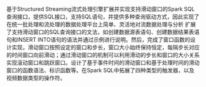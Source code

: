 基于Structured Streaming流式处理引擎扩展并实现支持滑动窗口的Spark SQL查询接口，提供SQL接口，支持SQL语句，并提供多种查询驱动方式，因此实现了在统一批处理和流处理的数据处理平台上简单、灵活地对流数据处理与分析
扩展了支持滑动窗口的SQL查询接口的文法，如创建数据源表语句、创建数据结果表语句和INSERT INTO语句的语法并通过示例进行说明。然后，完成了窗口函数的设计实现，滑动窗口按照设定的窗口和步长，窗口大小始终保持恒定，每隔步长对应的时间窗口向前滑动；通过滑动窗口的机制可以利用滑动的步长和窗口的大小关系实现滚动窗口和跳跃窗口。设计了基于事件时间的滑动窗口和基于处理时间的滑动窗口的函数语法、标识函数等。在Spark SQL中拓展了四种类型的触发器，以及视频数据类型的操作符。
